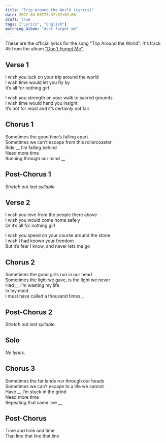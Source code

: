 ```yaml
---
title: "Trip Around the World (Lyrics)"
date: 2022-04-03T23:37:57+02:00
draft: true
tags: ["Lyrics", "English"]
matching_album: "dont forget me"
---
```


These are the official lyrics for the song "Trip Around the World". It's track #5 from the album ["Don't Forget Me"](/albums/dont-forget-me).

## Verse 1
I wish you luck on your trip around the world  
I wish time would let you fly by  
It’s all for nothing girl

I wish you strength on your walk to sacred grounds  
I wish time would hand you insight  
It’s not for most and it’s certainly not fair

## Chorus 1
Sometimes the good time’s falling apart  
Sometimes we can’t escape from this rollercoaster  
Ride __ I’m falling behind  
Need more time  
Running through our mind __

## Post-Chorus 1
_Stretch out last syllable._

## Verse 2
I wish you love from the people there above  
I wish you would come home safely  
Or it’s all for nothing girl  

I wish you speed on your course around the stone  
I wish I had known your freedom  
But it’s fear I know, and never lets me go

## Chorus 2
Sometimes the good girls run in our head  
Sometimes the light we gave, is the light we never  
Had __ 	I’m wasting my life  
In my mind  
I must have called a thousand times _  

## Post-Chorus 2
_Stretch out last syllable._

## Solo 
_No lyrics._

## Chorus 3
Sometimes the far lands run through our heads  
Sometimes we can’t escape to a life we cannot  
Have __ 	I’m stuck in the grind  
Need more time  
Repeating that same line __  

## Post-Chorus
Time and time and time  
That line that line that line  
